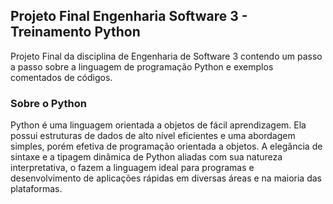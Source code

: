 ## Projeto Final Engenharia Software 3 - Treinamento Python
Projeto Final da disciplina de Engenharia de Software 3 contendo um passo a passo sobre a linguagem de programação Python e exemplos comentados de códigos.  
### Sobre o Python  
Python é uma linguagem orientada a objetos de fácil aprendizagem. Ela possui estruturas de dados de alto nível eficientes e uma abordagem simples, porém efetiva de programação orientada a objetos. A elegância de sintaxe e a tipagem dinâmica de Python aliadas com sua natureza interpretativa, o fazem a linguagem ideal para programas e desenvolvimento de aplicações rápidas em diversas áreas e na maioria das plataformas.
